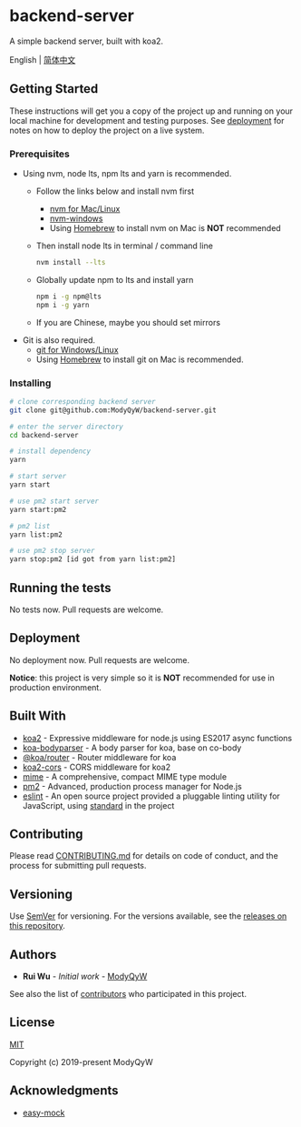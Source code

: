 # backend-server

A simple backend server, built with koa2.

English | [简体中文](README.CN.md)

## Getting Started

These instructions will get you a copy of the project up and running on your local machine for development and testing purposes. See [deployment](#deployment) for notes on how to deploy the project on a live system.

### Prerequisites

- Using nvm, node lts, npm lts and yarn is recommended.
  - Follow the links below and install nvm first
    - [nvm for Mac/Linux](https://github.com/nvm-sh/nvm)
    - [nvm-windows](https://github.com/coreybutler/nvm-windows)
    - Using [Homebrew](https://brew.sh/) to install nvm on Mac is **NOT** recommended
  - Then install node lts in terminal / command line

    ```sh
    nvm install --lts
    ```

  - Globally update npm to lts and install yarn

    ```sh
    npm i -g npm@lts
    npm i -g yarn
    ```

  - If you are Chinese, maybe you should set mirrors
- Git is also required.
  - [git for Windows/Linux](https://git-scm.com/downloads)
  - Using [Homebrew](https://brew.sh/) to install git on Mac is recommended.

### Installing

```sh
# clone corresponding backend server
git clone git@github.com:ModyQyW/backend-server.git

# enter the server directory
cd backend-server

# install dependency
yarn

# start server
yarn start

# use pm2 start server
yarn start:pm2

# pm2 list
yarn list:pm2

# use pm2 stop server
yarn stop:pm2 [id got from yarn list:pm2]
```

## Running the tests

No tests now. Pull requests are welcome.

## Deployment

No deployment now. Pull requests are welcome.

**Notice**: this project is very simple so it is **NOT** recommended for use in production environment.

## Built With

- [koa2](https://koajs.com/) - Expressive middleware for node.js using ES2017 async functions
- [koa-bodyparser](https://github.com/koajs/bodyparser) - A body parser for koa, base on co-body
- [@koa/router](https://github.com/koajs/router) - Router middleware for koa
- [koa2-cors](https://github.com/zadzbw/koa2-cors) - CORS middleware for koa2
- [mime](https://github.com/broofa/node-mime) - A comprehensive, compact MIME type module
- [pm2](http://pm2.keymetrics.io/) - Advanced, production process manager for Node.js
- [eslint](https://eslint.org) - An open source project provided a pluggable linting utility for JavaScript, using [standard](https://standardjs.com/) in the project

## Contributing

Please read [CONTRIBUTING.md](./CONTRIBUTING.md) for details on code of conduct, and the process for submitting pull requests.

## Versioning

Use [SemVer](http://semver.org/) for versioning. For the versions available, see the [releases on this repository](https://github.com/ModyQyW/backend-server/releases).

## Authors

- **Rui Wu** - *Initial work* - [ModyQyW](https://github.com/ModyQyW)

See also the list of [contributors](https://github.com/ModyQyW/backend-server/contributors) who participated in this project.

## License

[MIT](./LICENSE)

Copyright (c) 2019-present ModyQyW

## Acknowledgments

- [easy-mock](https://github.com/easy-mock/easy-mock)
